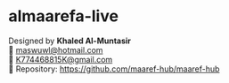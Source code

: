 # almaarefa-live

Designed by **Khaled Al-Muntasir**  
📧 maswuwl@hotmail.com  
📧 K774468815K@gmail.com  
🔗 Repository: https://github.com/maaref-hub/maaref-hub
